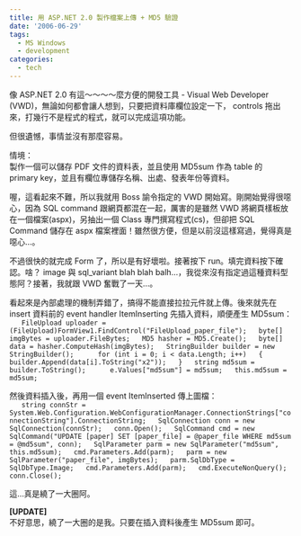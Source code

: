 ```yaml
---
title: 用 ASP.NET 2.0 製作檔案上傳 + MD5 驗證
date: '2006-06-29'
tags:
  - MS Windows
  - development
categories:
  - tech
---
```

像 ASP.NET 2.0 有這～～～～麼方便的開發工具 - Visual Web Developer (VWD)，無論如何都會讓人想到，只要把資料庫欄位設定一下， controls 拖出來，打幾行不是程式的程式，就可以完成這項功能。  
  
但很遺憾，事情並沒有那麼容易。  
  
情境：  
製作一個可以儲存 PDF 文件的資料表，並且使用 MD5sum 作為 table 的 primary key，並且有欄位專儲存名稱、出處、發表年份等資料。  
  
喔，這看起來不難，所以我就用 Boss 諭令指定的 VWD 開始寫。剛開始覺得很噁心，因為 SQL command 跟網頁都混在一起，厲害的是雖然 VWD 將網頁樣板放在一個檔案(aspx)，另抽出一個 Class 專門撰寫程式(cs)，但卻把 SQL Command 儲存在 aspx 檔案裡面！雖然很方便，但是以前沒這樣寫過，覺得真是噁心…。  
  
不過很快的就完成 Form 了，所以是有好壞啦。接著按下 run。填完資料按下確認。啥？ image 與 sql\_variant blah blah balh...，我從來沒有指定過這種資料型態阿？接著，我就跟 VWD 奮戰了一天…。  
  
看起來是內部處理的機制弄錯了，搞得不能直接拉拉元件就上傳。後來就先在 insert 資料前的 event handler ItemInserting 先插入資料，順便產生 MD5sum：  
`    FileUpload uploader = (FileUpload)FormView1.FindControl("FileUpload_paper_file");   byte[] imgBytes = uploader.FileBytes;   MD5 hasher = MD5.Create();   byte[] data = hasher.ComputeHash(imgBytes);   StringBuilder builder = new StringBuilder();      for (int i = 0; i < data.Length; i++)   {   builder.Append(data[i].ToString("x2"));   }   string md5sum = builder.ToString();      e.Values["md5sum"] = md5sum;   this.md5sum = md5sum;    `  
  
然後資料插入後，再用一個 event ItemInserted 傳上圖檔：  
`    string connStr = System.Web.Configuration.WebConfigurationManager.ConnectionStrings["connectionString"].ConnectionString;   SqlConnection conn = new SqlConnection(connStr);   conn.Open();   SqlCommand cmd = new SqlCommand("UPDATE [paper] SET [paper_file] = @paper_file WHERE md5sum = @md5sum", conn);   SqlParameter parm = new SqlParameter("md5sum", this.md5sum);   cmd.Parameters.Add(parm);   parm = new SqlParameter("paper_file", imgBytes);   parm.SqlDbType = SqlDbType.Image;   cmd.Parameters.Add(parm);   cmd.ExecuteNonQuery();   conn.Close();    `  
  
這…真是繞了一大圈阿。  
  
**\[UPDATE\]**  
不好意思，繞了一大圈的是我。只要在插入資料後產生 MD5sum 即可。